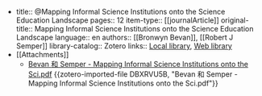 -
  title:: @Mapping Informal Science Institutions onto the Science Education Landscape
  pages:: 12
  item-type:: [[journalArticle]]
  original-title:: Mapping Informal Science Institutions onto the Science Education Landscape
  language:: en
  authors:: [[Bronwyn Bevan]], [[Robert J Semper]]
  library-catalog:: Zotero
  links:: [Local library](zotero://select/library/items/XQV8Z2VB), [Web library](https://www.zotero.org/users/7327413/items/XQV8Z2VB)
- [[Attachments]]
	- [Bevan 和 Semper - Mapping Informal Science Institutions onto the Sci.pdf](zotero://select/library/items/DBXRVU5B) {{zotero-imported-file DBXRVU5B, "Bevan 和 Semper - Mapping Informal Science Institutions onto the Sci.pdf"}}